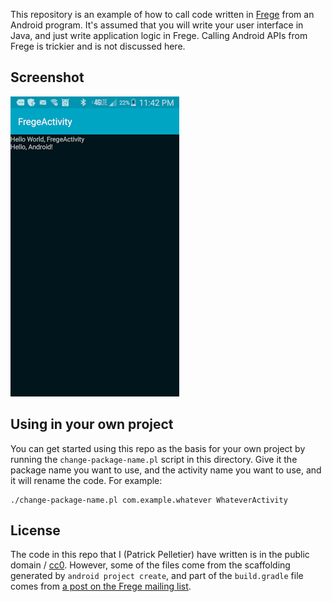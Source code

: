 <!--
README.md - documentation about using the Frege language on Android

Written in 2016 by Patrick Pelletier <code@funwithsoftware.org>

To the extent possible under law, the author(s) have dedicated all
copyright and related and neighboring rights to this software to the
public domain worldwide. This software is distributed without any
warranty.

You should have received a copy of the CC0 Public Domain Dedication
along with this software. If not, see
<http://creativecommons.org/publicdomain/zero/1.0/>.
-->
This repository is an example of how to call code written in
[Frege][1] from an Android program.  It's assumed that you will write
your user interface in Java, and just write application logic in
Frege.  Calling Android APIs from Frege is trickier and is not
discussed here.

## Screenshot

![FregeActivity][3]

## Using in your own project

You can get started using this repo as the basis for your own project
by running the `change-package-name.pl` script in this directory.
Give it the package name you want to use, and the activity name you
want to use, and it will rename the code.  For example:

    ./change-package-name.pl com.example.whatever WhateverActivity

## License

The code in this repo that I (Patrick Pelletier) have written is in
the public domain / [cc0][0].  However, some of the files come from
the scaffolding generated by `android project create`, and part of the
`build.gradle` file comes from [a post on the Frege mailing list][2].

[0]: https://creativecommons.org/publicdomain/zero/1.0/legalcode.txt
[1]: http://frege-lang.org/
[2]: https://groups.google.com/forum/#!msg/frege-programming-language/iIJeAwlf8UM/sqOcu7f6AwAJ
[3]: screenshot.png
